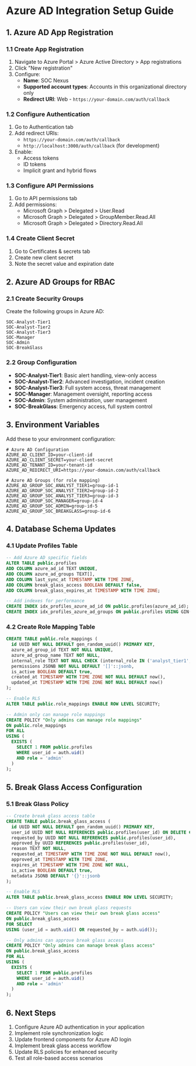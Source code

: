 # Azure AD Integration Setup Guide

## 1. Azure AD App Registration

### 1.1 Create App Registration
1. Navigate to Azure Portal > Azure Active Directory > App registrations
2. Click "New registration"
3. Configure:
   - **Name**: SOC Nexus
   - **Supported account types**: Accounts in this organizational directory only
   - **Redirect URI**: Web - `https://your-domain.com/auth/callback`

### 1.2 Configure Authentication
1. Go to Authentication tab
2. Add redirect URIs:
   - `https://your-domain.com/auth/callback`
   - `http://localhost:3000/auth/callback` (for development)
3. Enable:
   - Access tokens
   - ID tokens
   - Implicit grant and hybrid flows

### 1.3 Configure API Permissions
1. Go to API permissions tab
2. Add permissions:
   - Microsoft Graph > Delegated > User.Read
   - Microsoft Graph > Delegated > GroupMember.Read.All
   - Microsoft Graph > Delegated > Directory.Read.All

### 1.4 Create Client Secret
1. Go to Certificates & secrets tab
2. Create new client secret
3. Note the secret value and expiration date

## 2. Azure AD Groups for RBAC

### 2.1 Create Security Groups
Create the following groups in Azure AD:

```
SOC-Analyst-Tier1
SOC-Analyst-Tier2  
SOC-Analyst-Tier3
SOC-Manager
SOC-Admin
SOC-BreakGlass
```

### 2.2 Group Configuration
- **SOC-Analyst-Tier1**: Basic alert handling, view-only access
- **SOC-Analyst-Tier2**: Advanced investigation, incident creation
- **SOC-Analyst-Tier3**: Full system access, threat management
- **SOC-Manager**: Management oversight, reporting access
- **SOC-Admin**: System administration, user management
- **SOC-BreakGlass**: Emergency access, full system control

## 3. Environment Variables

Add these to your environment configuration:

```env
# Azure AD Configuration
AZURE_AD_CLIENT_ID=your-client-id
AZURE_AD_CLIENT_SECRET=your-client-secret
AZURE_AD_TENANT_ID=your-tenant-id
AZURE_AD_REDIRECT_URI=https://your-domain.com/auth/callback

# Azure AD Groups (for role mapping)
AZURE_AD_GROUP_SOC_ANALYST_TIER1=group-id-1
AZURE_AD_GROUP_SOC_ANALYST_TIER2=group-id-2
AZURE_AD_GROUP_SOC_ANALYST_TIER3=group-id-3
AZURE_AD_GROUP_SOC_MANAGER=group-id-4
AZURE_AD_GROUP_SOC_ADMIN=group-id-5
AZURE_AD_GROUP_SOC_BREAKGLASS=group-id-6
```

## 4. Database Schema Updates

### 4.1 Update Profiles Table
```sql
-- Add Azure AD specific fields
ALTER TABLE public.profiles 
ADD COLUMN azure_ad_id TEXT UNIQUE,
ADD COLUMN azure_ad_groups TEXT[],
ADD COLUMN last_sync_at TIMESTAMP WITH TIME ZONE,
ADD COLUMN break_glass_access BOOLEAN DEFAULT false,
ADD COLUMN break_glass_expires_at TIMESTAMP WITH TIME ZONE;

-- Add indexes for performance
CREATE INDEX idx_profiles_azure_ad_id ON public.profiles(azure_ad_id);
CREATE INDEX idx_profiles_azure_ad_groups ON public.profiles USING GIN(azure_ad_groups);
```

### 4.2 Create Role Mapping Table
```sql
CREATE TABLE public.role_mappings (
  id UUID NOT NULL DEFAULT gen_random_uuid() PRIMARY KEY,
  azure_ad_group_id TEXT NOT NULL UNIQUE,
  azure_ad_group_name TEXT NOT NULL,
  internal_role TEXT NOT NULL CHECK (internal_role IN ('analyst_tier1', 'analyst_tier2', 'analyst_tier3', 'manager', 'admin')),
  permissions JSONB NOT NULL DEFAULT '[]'::jsonb,
  is_active BOOLEAN DEFAULT true,
  created_at TIMESTAMP WITH TIME ZONE NOT NULL DEFAULT now(),
  updated_at TIMESTAMP WITH TIME ZONE NOT NULL DEFAULT now()
);

-- Enable RLS
ALTER TABLE public.role_mappings ENABLE ROW LEVEL SECURITY;

-- Admin only can manage role mappings
CREATE POLICY "Only admins can manage role mappings" 
ON public.role_mappings 
FOR ALL 
USING (
  EXISTS (
    SELECT 1 FROM public.profiles 
    WHERE user_id = auth.uid() 
    AND role = 'admin'
  )
);
```

## 5. Break Glass Access Configuration

### 5.1 Break Glass Policy
```sql
-- Create break glass access table
CREATE TABLE public.break_glass_access (
  id UUID NOT NULL DEFAULT gen_random_uuid() PRIMARY KEY,
  user_id UUID NOT NULL REFERENCES public.profiles(user_id) ON DELETE CASCADE,
  requested_by UUID NOT NULL REFERENCES public.profiles(user_id),
  approved_by UUID REFERENCES public.profiles(user_id),
  reason TEXT NOT NULL,
  requested_at TIMESTAMP WITH TIME ZONE NOT NULL DEFAULT now(),
  approved_at TIMESTAMP WITH TIME ZONE,
  expires_at TIMESTAMP WITH TIME ZONE NOT NULL,
  is_active BOOLEAN DEFAULT true,
  metadata JSONB DEFAULT '{}'::jsonb
);

-- Enable RLS
ALTER TABLE public.break_glass_access ENABLE ROW LEVEL SECURITY;

-- Users can view their own break glass requests
CREATE POLICY "Users can view their own break glass access" 
ON public.break_glass_access 
FOR SELECT 
USING (user_id = auth.uid() OR requested_by = auth.uid());

-- Only admins can approve break glass access
CREATE POLICY "Only admins can manage break glass access" 
ON public.break_glass_access 
FOR ALL 
USING (
  EXISTS (
    SELECT 1 FROM public.profiles 
    WHERE user_id = auth.uid() 
    AND role = 'admin'
  )
);
```

## 6. Next Steps

1. Configure Azure AD authentication in your application
2. Implement role synchronization logic
3. Update frontend components for Azure AD login
4. Implement break glass access workflow
5. Update RLS policies for enhanced security
6. Test all role-based access scenarios 